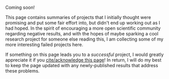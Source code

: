 Coming soon!

This page contains summaries of projects that I initially thought were promising and put some fair effort into, but didn't end up working out as I had hoped. In the spirit of encouraging a more open scientific community regarding negative results, and with the hopes of maybe sparking a cool research project for someone else reading this, I am collecting some of my more interesting failed projects here.

If something on this page leads you to a *successful* project, I would greatly appreciate it if you [cite/acknowledge this page](#citing-this-page)! In return, I will do my best to keep the page updated with any newly-published results that address these problems.
